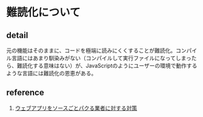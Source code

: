 # 難読化について

## detail

元の機能はそのままに、コードを極端に読みにくくすることが難読化。コンパイル言語にはあまり馴染みがない（コンパイルして実行ファイルになってしまったら、難読化する意味はない）が、JavaScriptのようにユーザーの環境で動作するような言語には難読化の恩恵がある。

## reference

1. [ウェブアプリをソースごとパクる業者に対する対策](https://qiita.com/kacchan6/items/d8576ab6b3c16cf670ca)
